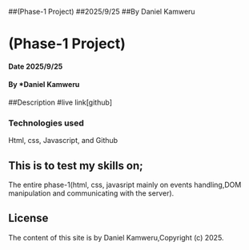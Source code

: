 
##(Phase-1 Project)
##2025/9/25
##By Daniel Kamweru
# (Phase-1 Project)
#### Date 2025/9/25
#### By *Daniel Kamweru
##Description
#live link[github]
### Technologies used
Html,
css,
Javascript,
and Github
## This is to test my skills on;
The entire phase-1(html, css, javasript mainly on events handling,DOM manipulation and communicating with the server).
## License
The content of this site is by Daniel Kamweru,Copyright (c) 2025.

